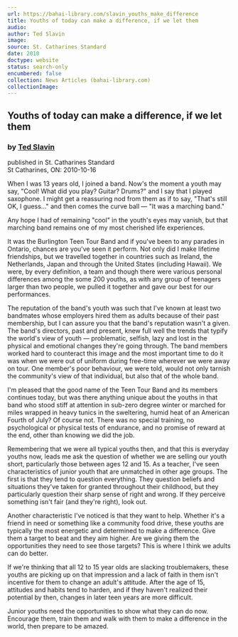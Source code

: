 ```yaml
---
url: https://bahai-library.com/slavin_youths_make_difference
title: Youths of today can make a difference, if we let them
audio: 
author: Ted Slavin
image: 
source: St. Catharines Standard
date: 2010
doctype: website
status: search-only
encumbered: false
collection: News Articles (bahai-library.com)
collectionImage: 
---
```



## Youths of today can make a difference, if we let them

### by [Ted Slavin](https://bahai-library.com/author/Ted+Slavin)

published in St. Catharines Standard  
St Catharines, ON: 2010-10-16


When I was 13 years old, I joined a band. Now's the moment a youth may say, "Cool! What did you play? Guitar? Drums?" and I say that I played saxophone. I might get a reassuring nod from them as if to say, "That's still OK, I guess..." and then comes the curve ball — "It was a marching band."  
  
Any hope I had of remaining "cool" in the youth's eyes may vanish, but that marching band remains one of my most cherished life experiences.  
  
It was the Burlington Teen Tour Band and if you've been to any parades in Ontario, chances are you've seen it perform. Not only did I make lifetime friendships, but we travelled together in countries such as Ireland, the Netherlands, Japan and through the United States (including Hawaii). We were, by every definition, a team and though there were various personal differences among the some 200 youths, as with any group of teenagers larger than two people, we pulled it together and gave our best for our performances.  
  
The reputation of the band's youth was such that I've known at least two bandmates whose employers hired them as adults because of their past membership, but I can assure you that the band's reputation wasn't a given. The band's directors, past and present, knew full well the trends that typify the world's view of youth — problematic, selfish, lazy and lost in the physical and emotional changes they're going through. The band members worked hard to counteract this image and the most important time to do it was when we were out of uniform during free-time wherever we were away on tour. One member's poor behaviour, we were told, would not only tarnish the community's view of that individual, but also that of the whole band.  
  
I'm pleased that the good name of the Teen Tour Band and its members continues today, but was there anything unique about the youths in that band who stood stiff at attention in sub-zero degree winter or marched for miles wrapped in heavy tunics in the sweltering, humid heat of an American Fourth of July? Of course not. There was no special training, no psychological or physical tests of endurance, and no promise of reward at the end, other than knowing we did the job.  
  
Remembering that we were all typical youths then, and that this is everyday youths now, leads me ask the question of whether we are selling our youth short, particularly those between ages 12 and 15. As a teacher, I've seen characteristics of junior youth that are unmatched in other age groups. The first is that they tend to question everything. They question beliefs and situations they've taken for granted throughout their childhood, but they particularly question their sharp sense of right and wrong. If they perceive something isn't fair (and they're right), look out.  
  
Another characteristic I've noticed is that they want to help. Whether it's a friend in need or something like a community food drive, these youths are typically the most energetic and determined to make a difference. Give them a target to beat and they aim higher. Are we giving them the opportunities they need to see those targets? This is where I think we adults can do better.  
  
If we're thinking that all 12 to 15 year olds are slacking troublemakers, these youths are picking up on that impression and a lack of faith in them isn't incentive for them to change an adult's attitude. After the age of 15, attitudes and habits tend to harden, and if they haven't realized their potential by then, changes in later teen years are more difficult.  
  
Junior youths need the opportunities to show what they can do now. Encourage them, train them and walk with them to make a difference in the world, then prepare to be amazed.